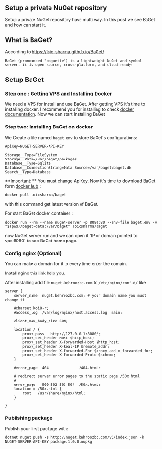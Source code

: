 ## Setup a private NuGet repository

Setup a private NuGet repository have multi way. In this post we see BaGet and how can start it.
## What is BaGet?
According to https://loic-sharma.github.io/BaGet/

`BaGet (pronounced "baguette") is a lightweight NuGet and symbol server. It is open source, cross-platform, and cloud ready! `
## Setup BaGet 
### Step one : Getting VPS and Installing Docker
We need a VPS for install and use BaGet. After getting VPS it's time to installing docker. I recommend you for installing to check [docker documentation](https://docs.docker.com/engine/install/). Now we can start Installing BaGet

 ### Step two: Installing BaGet on docker

We Create a file named `baget.env` to store BaGet's configurations:
```
ApiKey=NUGET-SERVER-API-KEY

Storage__Type=FileSystem
Storage__Path=/var/baget/packages
Database__Type=Sqlite
Database__ConnectionString=Data Source=/var/baget/baget.db
Search__Type=Database
```
**Important: ** You must change ApiKey.
Now it's time to download BaGet form  [docker hub](https://hub.docker.com/r/loicsharma/baget) :
```
docker pull loicsharma/baget
```
with this command get latest version of BaGet.

For start BaGet docker container :
```
docker run --rm --name nuget-server -p 8080:80 --env-file baget.env -v "$(pwd)/baget-data:/var/baget" loicsharma/baget
```
now NuGet server run and we can open it 'IP or domain pointed to vps:8080` to see BaGet home page.
### Config nginx (Optional) 
You can make a domain for it to every time enter the domain.

Install nginx this [link](https://nginx.org/en/docs/install.html) help you.

After installing add file `nuget.behroozbc.com` to `/etc/nginx/conf.d/` like 
```
server {
    server_name  nuget.behroozbc.com; # your domain name you must change it

    #charset koi8-r;
    #access_log  /var/log/nginx/host.access.log  main;
	
    client_max_body_size 50M;
    
    location / {
        proxy_pass   http://127.0.0.1:8080/;
        proxy_set_header Host $http_host;
        proxy_set_header X-Forwarded-Host $http_host;
        proxy_set_header X-Real-IP $remote_addr;
        proxy_set_header X-Forwarded-For $proxy_add_x_forwarded_for;
        proxy_set_header X-Forwarded-Proto $scheme;
    }

    #error_page  404              /404.html;

    # redirect server error pages to the static page /50x.html
    #
    error_page   500 502 503 504  /50x.html;
    location = /50x.html {
        root   /usr/share/nginx/html;
    }

}
```
### Publishing package
Publish your first package with:
```
dotnet nuget push -s http://nuget.behroozbc.com/v3/index.json -k NUGET-SERVER-API-KEY package.1.0.0.nupkg
```

